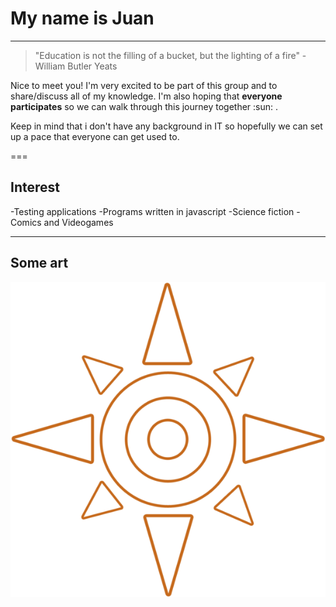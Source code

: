 # My name is Juan

---

> "Education is not the filling of a bucket, but the lighting of a fire"
> -William Butler Yeats

Nice to meet you! I'm very excited to be part of this group and to share/discuss
all of my knowledge. I'm also hoping that **everyone participates** so we can
walk through this journey together :sun: .

Keep in mind that i don't have any background in IT so hopefully we can set up a
pace that everyone can get used to.

===

## Interest

-Testing applications -Programs written in javascript -Science fiction -Comics
and Videogames

---

## Some art

![Image](img/Courage%20crest.png)

